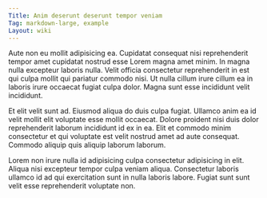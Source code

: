 ```yaml
---
Title: Anim deserunt deserunt tempor veniam
Tag: markdown-large, example
Layout: wiki
---
```

Aute non eu mollit adipisicing ea. Cupidatat consequat nisi reprehenderit tempor amet cupidatat nostrud esse Lorem magna amet minim. In magna nulla excepteur laboris nulla. Velit officia consectetur reprehenderit in est qui culpa mollit qui pariatur commodo nisi. Ut nulla cillum irure cillum ea in laboris irure occaecat fugiat culpa dolor. Magna sunt esse incididunt velit incididunt.

Et elit velit sunt ad. Eiusmod aliqua do duis culpa fugiat. Ullamco anim ea id velit mollit elit voluptate esse mollit occaecat. Dolore proident nisi duis dolor reprehenderit laborum incididunt id ex in ea. Elit et commodo minim consectetur et qui voluptate est velit nostrud amet ad aute consequat. Commodo aliquip quis aliquip laborum laborum.

Lorem non irure nulla id adipisicing culpa consectetur adipisicing in elit. Aliqua nisi excepteur tempor culpa veniam aliqua. Consectetur laboris ullamco id ad qui exercitation sunt in nulla laboris labore. Fugiat sunt sunt velit esse reprehenderit voluptate non.